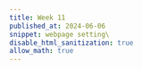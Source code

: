```yaml
---
title: Week 11
published_at: 2024-06-06
snippet: webpage setting\
disable_html_sanitization: true
allow_math: true
---
```


